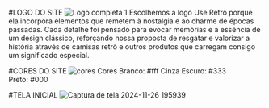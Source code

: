 #LOGO DO SITE 
![Logo completa 1](https://github.com/user-attachments/assets/da0ca07b-6aad-4034-947b-abf15b9045f6)
Escolhemos a logo Use Retrô porque ela incorpora elementos que remetem à nostalgia e ao charme de épocas passadas. Cada detalhe foi pensado para evocar memórias e a essência de um design clássico, reforçando nossa proposta de resgatar e valorizar a história através de camisas retrô e outros produtos que carregam consigo um significado especial.

#CORES DO SITE 
![cores](https://github.com/user-attachments/assets/151aebf5-3cdb-4fd9-8526-03da6f24be8c)
Cores
Branco: #fff
Cinza Escuro: #333
Preto: #000

#TELA INICIAL
![Captura de tela 2024-11-26 195939](https://github.com/user-attachments/assets/173c2420-b780-4e3a-a9ea-373c96328092)


